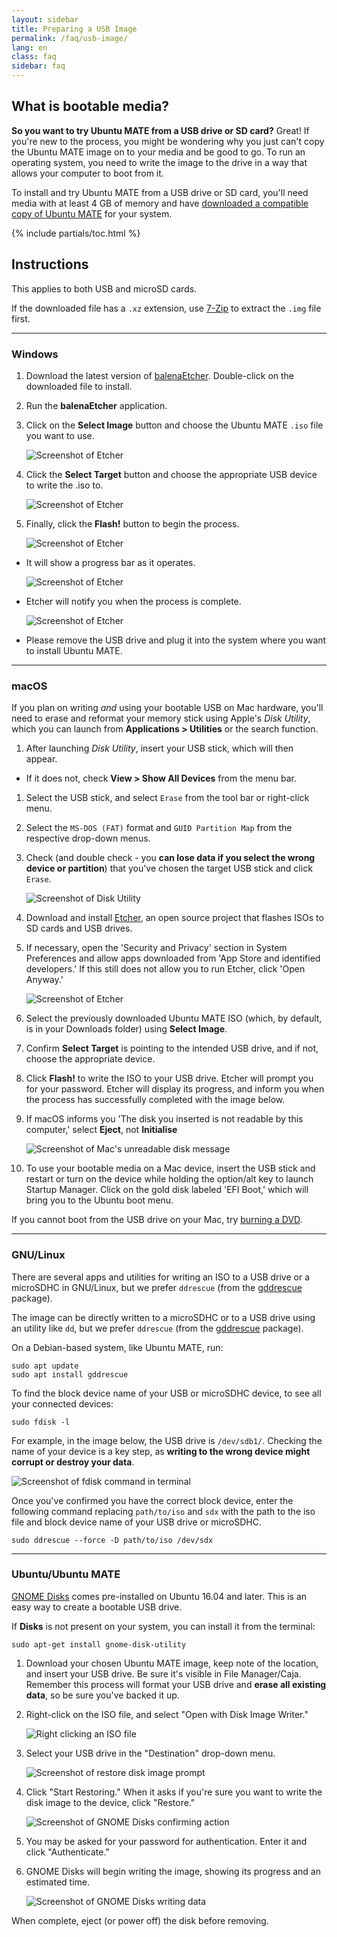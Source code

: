 ```yaml
---
layout: sidebar
title: Preparing a USB Image
permalink: /faq/usb-image/
lang: en
class: faq
sidebar: faq
---
```


## What is bootable media?

**So you want to try Ubuntu MATE from a USB drive or SD card?** Great! If you're
new to the process, you might be wondering why you just can't copy the Ubuntu MATE
image on to your media and be good to go. To run an operating system, you need
to write the image to the drive in a way that allows your computer to boot from it.

To install and try Ubuntu MATE from a USB drive or SD card, you'll need media
with at least 4 GB of memory and have
[downloaded a compatible copy of Ubuntu MATE](/faq/downloads/) for your system.

{% include partials/toc.html %}


## Instructions

This applies to both USB and microSD cards.

If the downloaded file has a `.xz` extension, use [7-Zip](http://www.7-zip.org/)
to extract the `.img` file first.

---

### Windows

1. Download the latest version of [balenaEtcher](https://www.balena.io/etcher/).
Double-click on the downloaded file to install.

2. Run the **balenaEtcher** application.

3. Click on the **Select Image** button and choose the Ubuntu MATE `.iso` file
you want to use.

    ![Screenshot of Etcher](/images/faq/bootable/Etcher-Select-Image.png)

4. Click the **Select Target** button and choose the appropriate USB device to
write the .iso to.

    ![Screenshot of Etcher](/images/faq/bootable/Etcher-Select-target.png)

5. Finally, click the **Flash!** button to begin the process.

    ![Screenshot of Etcher](/images/faq/bootable/Etcher-Flash.png)

* It will show a progress bar as it operates.

    ![Screenshot of Etcher](/images/faq/bootable/Etcher-running.png)

* Etcher will notify you when the process is complete.

    ![Screenshot of Etcher](/images/faq/bootable/Etcher-complete.png)

* Please remove the USB drive and plug it into the system where you want to
install Ubuntu MATE.


---

### macOS

If you plan on writing *and* using your bootable USB on Mac hardware, you'll
need to erase and reformat your memory stick using Apple's *Disk Utility*,
which you can launch from **Applications > Utilities** or the search function.

1. After launching *Disk Utility*, insert your USB stick, which will then appear.
  * If it does not, check **View > Show All Devices** from the menu bar.
1. Select the USB stick, and select `Erase` from the tool bar or right-click menu.
1. Select the `MS-DOS (FAT)` format and `GUID Partition Map` from the respective
drop-down menus.
1. Check (and double check - you **can lose data if you select the wrong device
or partition**) that you've chosen the target USB stick and click `Erase`.

    ![Screenshot of Disk Utility](/images/faq/bootable/disk-utility.png)

1. Download and install [Etcher](https://www.balena.io/etcher/), an open source
project that flashes ISOs to SD cards and USB drives.
1. If necessary, open the 'Security and Privacy' section in System Preferences
and allow apps downloaded from 'App Store and identified developers.' If this
still does not allow you to run Etcher, click 'Open Anyway.'

    ![Screenshot of Etcher](/images/faq/bootable/open-etcher.png)

1. Select the previously downloaded Ubuntu MATE ISO (which, by default, is in
your Downloads folder) using **Select Image**.
1. Confirm **Select Target** is pointing to the intended USB drive, and if not,
choose the appropriate device.
1. Click **Flash!** to write the ISO to your USB drive. Etcher will prompt you
for your password. Etcher will display its progress, and inform you when the
process has successfully completed with the image below.
1. If macOS informs you 'The disk you inserted is not readable by this computer,'
 select **Eject**, not **Initialise**

    ![Screenshot of Mac's unreadable disk message](/images/faq/bootable/disk-not-readable.png)

1. To use your bootable media on a Mac device, insert the USB stick and restart
or turn on the device while holding the option/alt key to launch Startup
Manager. Click on the gold disk labeled 'EFI Boot,' which will bring you to
the Ubuntu boot menu.

If you cannot boot from the USB drive on your Mac, try [burning a DVD](https://ubuntu.com/tutorials/tutorial-burn-a-dvd-on-windows).


---

### GNU/Linux

There are several apps and utilities for writing an ISO to a USB drive or a
microSDHC in GNU/Linux, but we prefer `ddrescue` (from the [gddrescue](apt://gddrescue) package).

The image can be directly written to a microSDHC or to a USB drive using an
utility like `dd`, but we prefer `ddrescue` (from the
[gddrescue](apt://gddrescue) package).

On a Debian-based system, like Ubuntu MATE, run:

    sudo apt update
    sudo apt install gddrescue

To find the block device name of your USB or microSDHC device, to see all your
connected devices:

    sudo fdisk -l

For example, in the image below, the USB drive is `/dev/sdb1/`. Checking the
name of your device is a key step, as **writing to the wrong device might corrupt
or destroy your data**.

![Screenshot of fdisk command in terminal](/images/faq/bootable/fdisk-l.png)

Once you've confirmed you have the correct block device, enter the following
command replacing `path/to/iso` and `sdx` with the path to the iso file and
block device name of your USB drive or microSDHC.

    sudo ddrescue --force -D path/to/iso /dev/sdx


---

### Ubuntu/Ubuntu MATE

[GNOME Disks](apt://gnome-disk-utility) comes pre-installed on Ubuntu 16.04 and
later. This is an easy way to create a bootable USB drive.

If **Disks** is not present on your system, you can install it from the terminal:

    sudo apt-get install gnome-disk-utility

1. Download your chosen Ubuntu MATE image, keep note of the location, and insert
your USB drive. Be sure it's visible in File Manager/Caja. Remember this process
will format your USB drive and **erase all existing data**, so be sure you've
backed it up.

1. Right-click on the ISO file, and select "Open with Disk Image Writer."

    ![Right clicking an ISO file](/images/faq/bootable/gnome_disks_right_click.png)

1. Select your USB drive in the "Destination" drop-down menu.

    ![Screenshot of restore disk image prompt](/images/faq/bootable/gnome_disks_start_restoring.png)

1. Click "Start Restoring." When it asks if you're sure you want to write the
disk image to the device, click "Restore."

    ![Screenshot of GNOME Disks confirming action](/images/faq/bootable/gnome_disks_are_you_sure.png)

1. You may be asked for your password for authentication. Enter it and click "Authenticate."

1. GNOME Disks will begin writing the image, showing its progress and an
estimated time.

    ![Screenshot of GNOME Disks writing data](/images/faq/bootable/gnome_disks_in_progress.png)

When complete, eject (or power off) the disk before removing.
